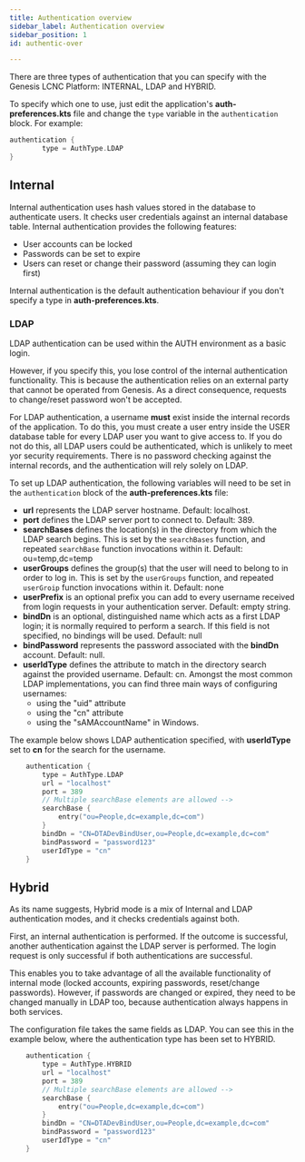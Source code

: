 ```yaml
---
title: Authentication overview
sidebar_label: Authentication overview
sidebar_position: 1
id: authentic-over

---
```



There are three types of authentication that you can specify with the Genesis LCNC Platform: INTERNAL, LDAP and HYBRID.

To specify which one to use, just edit the application's **auth-preferences.kts** file and change the `type` variable in the `authentication` block. For example:

```kotlin
authentication {
        type = AuthType.LDAP
}
```

## Internal

Internal authentication uses hash values stored in the database to authenticate users. It checks user credentials against an internal database table. Internal authentication provides the following features:

- User accounts can be locked
- Passwords can be set to expire
- Users can reset or change their password (assuming they can login first)

Internal authentication is the default authentication behaviour if you don't specify a type in **auth-preferences.kts**.

### LDAP

LDAP authentication can be used within the AUTH environment as a basic login.

However, if you specify this, you lose control of the internal authentication functionality. This is because the authentication relies on an external party that cannot be operated from Genesis. As a direct consequence, requests to change/reset password won't be accepted.

For LDAP authentication, a username **must** exist inside the internal records of the application. To do this, you must create a user entry inside the USER database table for every LDAP user you want to give access to. If you do not do this, all LDAP users could be authenticated, which is unlikely to meet yor security requirements. There is no password checking against the internal records, and the authentication will rely solely on LDAP.

To set up LDAP authentication, the following variables will need to be set in the `authentication` block of the **auth-preferences.kts** file:

* **url** represents the LDAP server hostname. Default: localhost.
* **port** defines the LDAP server port to connect to. Default: 389.
* **searchBases** defines the location(s) in the directory from which the LDAP search begins. This is set by the `searchBases` function, and repeated `searchBase` function invocations within it. Default: ou=temp,dc=temp
* **userGroups** defines the group(s) that the user will need to belong to in order to log in. This is set by the `userGroups` function, and repeated `userGroip` function invocations within it. Default: none
* **userPrefix** is an optional prefix you can add to every username received from login requests in your authentication server. Default: empty string.
* **bindDn** is an optional, distinguished name which acts as a first LDAP login; it is normally required to perform a search. If this field is not specified, no bindings will be used. Default: null
* **bindPassword** represents the password associated with the **bindDn** account. Default: null.
* **userIdType** defines the attribute to match in the directory search against the provided username. Default: cn. Amongst the most common LDAP implementations, you can find three main ways of configuring usernames:
  * using the "uid" attribute
  * using the "cn" attribute
  * using  the "sAMAccountName" in Windows.

The example below shows LDAP authentication specified, with **userIdType** set to **cn** for the search for the username.

```kotlin
    authentication {
        type = AuthType.LDAP
        url = "localhost"
        port = 389
        // Multiple searchBase elements are allowed -->
        searchBase {
            entry("ou=People,dc=example,dc=com")
        }
        bindDn = "CN=DTADevBindUser,ou=People,dc=example,dc=com"
        bindPassword = "password123"
        userIdType = "cn"
    }
```

## Hybrid

As its name suggests, Hybrid mode is a mix of Internal and LDAP authentication modes, and it checks credentials against both.

First, an internal authentication is performed. If the outcome is successful, another authentication against the LDAP server is performed. The login request is only successful if both authentications are successful.

This enables you to take advantage of all the available functionality of internal mode (locked accounts, expiring passwords, reset/change passwords). However, if passwords are changed or expired, they need to be changed manually in LDAP too, because authentication always happens in both services.

The configuration file takes the same fields as LDAP. You can see this in the example below, where the authentication type has been set to HYBRID.

```kotlin
    authentication {
        type = AuthType.HYBRID
        url = "localhost"
        port = 389
        // Multiple searchBase elements are allowed -->
        searchBase {
            entry("ou=People,dc=example,dc=com")
        }
        bindDn = "CN=DTADevBindUser,ou=People,dc=example,dc=com"
        bindPassword = "password123"
        userIdType = "cn"
    }
```
